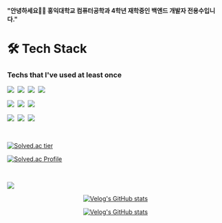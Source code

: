 
#### "안녕하세요🙋‍♂️ 홍익대학교 컴퓨터공학과 4학년 재학중인 백엔드 개발자 전용수입니다."


<h1>🛠️ Tech Stack</h1>

<h3>Techs that I've used at least once</h3>


<p align="left">
  <img src="https://img.shields.io/badge/Spring-6DB33F?style=flat-square&logo=Spring&logoColor=white"/></a>&nbsp
  <img src="https://img.shields.io/badge/SpringBoot-6DB33F?style=flat-square&logo=SpringBoot&logoColor=white"/></a>&nbsp  
  <img src="https://img.shields.io/badge/JPA-6DB33F?style=flat-square&logo=Jpa&logoColor=white"/></a>&nbsp 
  <img src="https://img.shields.io/badge/QueryDsl-6DB33F?style=flat-square&logo=Jpa&logoColor=white"/></a>&nbsp 
</p>

<p align="left">
  <img src="https://img.shields.io/badge/AWS-232F3E?style=flat-square&logo=Amazon AWS&logoColor=white"/></a>&nbsp 
  <img src="https://img.shields.io/badge/Github Actions-2088FF?style=flat-square&logo=Github Actions&logoColor=white"/></a>&nbsp 
  <img src="https://img.shields.io/badge/Docker-2496ED?style=flat-square&logo=Docker&logoColor=white"/></a>&nbsp
</p>

<p align="left"> 
  <img src="https://img.shields.io/badge/Oracle-F80000?style=flat-square&logo=Oracle&logoColor=white"/></a>&nbsp 
  <img src="https://img.shields.io/badge/Mysql-E6B91E?style=flat-square&logo=MySql&logoColor=white"/></a>&nbsp 
  <img src="https://img.shields.io/badge/Postgresql-4169E1?style=flat-square&logo=Postgresql&logoColor=white"/></a>&nbsp 
</p>

<br>


[![Solved.ac tier](http://mazassumnida.wtf/api/mini/generate_badge?boj=soo6427)](https://solved.ac/soo6427/)
  
[![Solved.ac Profile](http://mazassumnida.wtf/api/v2/generate_badge?boj=soo6427)](https://solved.ac/soo6427/)

<br>

<a href="https://velog.io/@sheisalice606"><img src="https://img.shields.io/badge/Velog-11B48A?style=flat-square&logo=Vimeo&logoColor=white&link=https://velog.io/@sheisalice606"/></a>

<div align="left" style="text-align:center">
  
  [![Velog's GitHub stats](https://velog-readme-stats.vercel.app/api?name=sheisalice606&tag=구현&color=dark)](https://velog.io/@sheisalice606)

</div>

<div align="left" style="text-align:center">
  
  [![Velog's GitHub stats](https://velog-readme-stats.vercel.app/api?name=sheisalice606&tag=탐색&color=dark)](https://velog.io/@sheisalice606)
  
</div>

  




